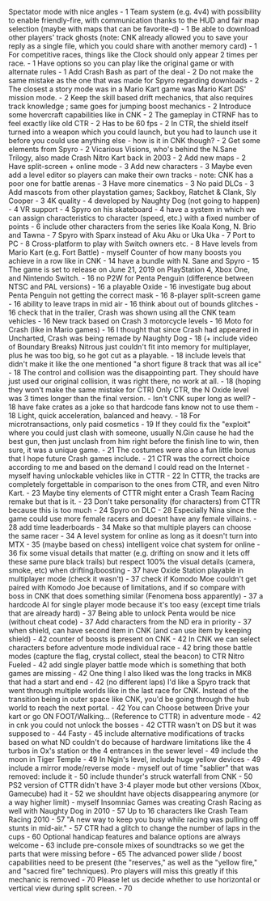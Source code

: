 Spectator mode with nice angles - 1
Team system (e.g. 4v4) with possibility to enable friendly-fire, with communication thanks to the HUD and fair map selection (maybe with maps that can be favorite-d) - 1
Be able to download other players' track ghosts (note: CNK already allowed you to save your reply as a single file, which you could share with another memory card) - 1
For competitive races, things like the Clock should only appear 2 times per race. - 1
Have options so you can play like the original game or with alternate rules - 1
Add Crash Bash as part of the deal - 2
Do not make the same mistake as the one that was made for Spyro regarding downloads - 2
The closest a story mode was in a Mario Kart game was Mario Kart DS' mission mode. - 2
Keep the skill based drift mechanics, that also requires track knowledge ; same goes for jumping boost mechanics - 2
Introduce some hovercraft capabilities like in CNK - 2
The gameplay in CTRNF has to feel exactly like old CTR - 2
Has to be 60 fps - 2
In CTR, the shield itself turned into a weapon which you could launch, but you had to launch use it before you could use anything else - how is it in CNK though? - 2
Get some elements from Spyro - 2
Vicarious Visions, who's behind the N.Sane Trilogy, also made Crash Nitro Kart back in 2003 - 2
Add new maps - 2
Have split-screen + online mode - 3
Add new characters - 3
Maybe even add a level editor so players can make their own tracks - note: CNK has a poor one for battle arenas - 3
Have more cinematics - 3
No paid DLCs - 3
Add mascots from other playstation games; Sackboy, Ratchet & Clank, Sly Cooper - 3
4K quality - 4
developed by Naughty Dog (not going to happen) - 4
VR support - 4
Spyro on his skateboard - 4
have a system in which we can assign characteristics to character (speed, etc.) with a fixed number of points - 6
include other characters from the series like Koala Kong, N. Brio and Tawna - 7
Spyro with Sparx instead of Aku Aku or Uka Uka - 7
Port to PC - 8
Cross-platform to play with Switch owners etc. - 8
Have levels from Mario Kart (e.g. Fort Battle) - myself
Counter of how many boosts you achieve in a row like in CNK - 14
have a bundle with N. Sane and Spyro - 15
The game is set to release on June 21, 2019 on PlayStation 4, Xbox One, and Nintendo Switch. - 16
no P2W for Penta Penguin (difference between NTSC and PAL versions) - 16
a playable Oxide - 16
investigate bug about Penta Penguin not getting the correct mask - 16
8-player split-screen game - 16
ability to leave traps in mid air - 16
think about out of bounds glitches - 16
check that in the trailer, Crash was shown using all the CNK team vehicles - 16
New track based on Crash 3 motorcycle levels - 16
Moto for Crash (like in Mario games) - 16
I thought that since Crash had appeared in Uncharted, Crash was being remade by Naughty Dog - 18 (+ include video of Boundary Breaks)
Nitrous just couldn't fit into memory for multiplayer, plus he was too big, so he got cut as a playable. - 18
include levels that didn't make it like the one mentioned "a short figure 8 track that was all ice" - 18
The control and collision was the disappointing part. They should have just used our original collision, it was right there, no work at all. - 18 (hoping they won't make the same mistake for CTR)
Only CTR, the N Oxide level was 3 times longer than the final version. - Isn't CNK super long as well? - 18
have fake crates as a joke so that hardcode fans know not to use them - 18
Light, quick acceleration, balanced and heavy. - 18
For microtransactions, only paid cosmetics - 19
If they could fix the "exploit" where you could just clash with someone, usually N.Gin cause he had the best gun, then just unclash from him right before the finish line to win, then sure, it was a unique game. - 21
The costumes were also a fun little bonus that I hope future Crash games include. - 21
CTR was the correct choice according to me and based on the demand I could read on the Internet - myself
having unlockable vehicles like in CTTR - 22
In CTTR, the tracks are completely forgettable in comparison to the ones from CTR, and even Nitro Kart. - 23
Maybe tiny elements of CTTR might enter a Crash Team Racing remake but that is it. - 23
Don't take personality (for characters) from CTTR because this is too much - 24
Spyro on DLC - 28
Especially Nina since the game could use more female racers and doesnt have any female villains. - 28
add time leaderboards - 34
Make so that multiple players can choose the same racer - 34
A level system for online as long as it doesn't turn into MTX - 35 (maybe based on chess)
intelligent voice chat system for online - 36
fix some visual details that matter (e.g. drifting on snow and it lets off these same pure black trails) but respect 100% the visual details (camera, smoke, etc) when drifting/boosting - 37
have Oxide Station playable in multiplayer mode (check it wasn't) - 37
check if Komodo Moe couldn't get paired with Komodo Joe because of limitations, and if so compare with boss in CNK that does something similar (Fenomena boss apparently) - 37
a hardcode AI for single player mode because it's too easy (except time trials that are already hard) - 37
Being able to unlock Penta would be nice (without cheat code) - 37
Add characters from the ND era in priority - 37
when shield, can have second item in CNK (and can use item by keeping shield) - 42
counter of boosts is present on CNK - 42
In CNK we can select characters before adventure mode individual race - 42
bring those battle modes (capture the flag, crystal collect, steal the beacon) to CTR Nitro Fueled - 42
add single player battle mode which is something that both games are missing - 42
One thing I also liked was the long tracks in MK8 that had a start and end - 42 (no different laps)
I'd like a Spyro track that went through multiple worlds like in the last race for CNK. Instead of the transition being in outer space like CNK, you'd be going through the hub world to reach the next portal. - 42
You can Choose between Drive your kart or go ON FOOT/Walking... (Reference to CTTR) in adventure mode - 42
in cnk you could not unlock the bosses - 42
CTTR wasn't on DS but it was supposed to - 44
Fasty - 45
include alternative modifications of tracks based on what ND couldn't do because of hardware limitations like the 4 turbos in Ox's station or the 4 entrances in the sewer level - 49
include the moon in Tiger Temple - 49
In Ngin's level, include huge yellow devices - 49
include a mirror mode/reverse mode - myself
out of time "sablier" that was removed: include it - 50
include thunder's struck waterfall from CNK - 50
PS2 version of CTTR didn't have 3-4 player mode but other versions (Xbox, Gamecube) had it - 52
we shouldnt have objects disappearing anymore (or a way higher limit) - myself
Insomniac Games was creating Crash Racing as well with Naughty Dog in 2010 - 57
Up to 16 characters like Crash Team Racing 2010 - 57
"A new way to keep you busy while racing was pulling off stunts in mid-air." - 57
CTR had a glitch to change the number of laps in the cups - 60
Optional handicap features and balance options are always welcome - 63
include pre-console mixes of soundtracks so we get the parts that were missing before - 65
The advanced power slide / boost capabilities need to be present (the "reserves," as well as the "yellow fire," and "sacred fire" techniques). Pro players will miss this greatly if this mechanic is removed - 70
Please let us decide whether to use horizontal or vertical view during split screen. - 70
